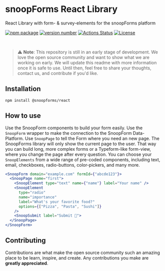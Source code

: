 # snoopForms React Library

React Library with form- & survey-elements for the snoopForms platform

[![npm package](https://img.shields.io/badge/npm%20i-@snoopforms/react)](https://www.npmjs.com/package/@snoopforms/react) [![version number](https://img.shields.io/npm/v/@snoopforms/react?color=green&label=version)](https://github.com/snoopforms/snoopforms-react/releases) [![Actions Status](https://github.com/snoopForms/snoopforms-react/workflows/Test/badge.svg)](https://github.com/snoopForms/snoopforms-react/actions) [![License](https://img.shields.io/github/license/snoopforms/snoopforms-react)](https://github.com/snoopForms/snoopforms-react/blob/main/LICENSE)

<br/>

> :warning: **Note**: This repository is still in an early stage of development. We love the open source community and want to show what we are working on early. We will update this readme with more information once it is safe to use. Until then, feel free to share your thoughts, contact us, and contribute if you'd like.

## Installation

```
npm install @snoopforms/react
```

## How to use

Use the SnoopForm components to build your form easily. Use the `SnoopForm` wrapper to make the connection to the SnoopForm Data-Platform. Use `SnoopPage` to tell the Form where you need an new page. The SnoopForms library will only show the current page to the user. That way you can build long, more complex forms or a Typeform-like form-view, where you change the page after every question.
You can choose your `SnoopElements` from a wide range of pre-coded components, including text, email, checkboxes, radio-buttons, color-pickers, and many more.

```jsx
<SnoopForm domain="example.com" formId={"abcde123"}>
  <SnoopPage name="first">
    <SnoopElement type="text" name={"name"} label="Your name" />
    <SnoopElement
      type="radio"
      name="importance"
      label="What's your favorite food?"
      options={["Pizza", "Pasta", "Sushi"]}
    />
    <SnoopSubmit label="Submit 💪">
  </SnoopPage>
</SnoopForm>
```

## Contributing

Contributions are what make the open source community such an amazing place to be learn, inspire, and create. Any contributions you make are **greatly appreciated**.
